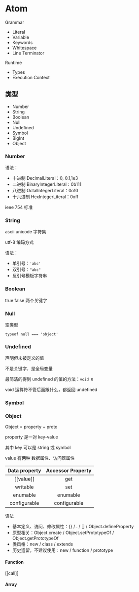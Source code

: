 # Atom

Grammar

* Literal
* Variable
* Keywords
* Whitespace
* Line Terminator

Runtime

* Types
* Execution Context

## 类型

* Number
* String
* Boolean
* Null
* Undefined
* Symbol
* BigInt
* Object

### Number

语法：

* 十进制 DecimalLiteral：0, 0.1,1e3
* 二进制 BinaryIntegerLiteral：0b111
* 八进制 OctalIntegerLiteral：0o10
* 十六进制 HexIntegerLiteral：0xff

ieee 754 标准

### String

ascii unicode 字符集

utf-8 编码方式

语法：

* 单引号：`'abc'`
* 双引号：`"abc"`
* 反引号模板字符串

### Boolean

true false 两个关键字

### Null

空类型

`typeof null === 'object'`

### Undefined

声明但未被定义的值

不是关键字，是全局变量

最简洁的得到 undefined 的值的方法：`void 0`

void 运算符不管后面跟什么，都返回 undefined

### Symbol

### Object

Object = property + proto

property 是一对 key-value

其中 key 可以是 string 或 symbol

value 有两种 数据属性、访问器属性

| Data property | Accessor Property |
| :-----------: | :---------------: |
|   [[value]]   |        get        |
|   writable    |        set        |
|   enumable    |     enumable      |
| configurable  |   configurable    |

语法

* 基本定义、访问、修改属性：{} / . / [] / Object.defineProperty
* 原型相关：Object.create / Object.setPrototypeOf / Object.getPrototypeOf
* 类风格：new / class / extends
* 历史遗留，不建议使用：new / function / prototype

#### Function

[[call]]

#### Array

